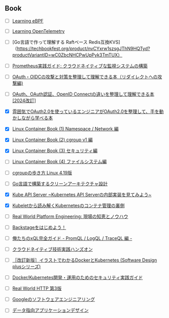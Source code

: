 ## Book
- [ ] [Learning eBPF](https://cilium.isovalent.com/hubfs/Learning-eBPF%20-%20Full%20book.pdf)
- [ ] [Learning OpenTelemetry](https://www.oreilly.com/library/view/learning-opentelemetry/9781098147174/)
- [ ] [Go言語で作って理解する  Raftベース Redis互換KVS]（https://techbookfest.org/product/nvCYxrw1szsgJThN9HQTyd?productVariantID=wC0ZbcNHCPwUpPyk3TmTUX）
- [ ] [Prometheus実践ガイド: クラウドネイティブな監視システムの構築](https://techbookfest.org/product/42ij8RQr1VLyLQvU23JpSV?productVariantID=kZY8D43sX5z155nKvzYcq8)
- [ ] [OAuth・OIDCの攻撃と対策を整理して理解できる本（リダイレクトへの攻撃編)](https://techbookfest.org/product/6566152490713088?productVariantID=5462135828119552)
- [ ] [OAuth、OAuth認証、OpenID Connectの違いを整理して理解できる本[2024改訂]](https://techbookfest.org/product/4885634867003392?productVariantID=6565720896831488)
- [x] [雰囲気でOAuth2.0を使っているエンジニアがOAuth2.0を整理して、手を動かしながら学べる本](https://techbookfest.org/product/5704912797171712?productVariantID=5812213461811200)
- [x] [Linux Container Book (1) Namespace / Network 編](https://techbookfest.org/product/54dvf88tRQY2CpPhXWKXPB?productVariantID=wWBa746nNCwx1uRq90tLdE)
- [x] [Linux Container Book (2) cgroup v1 編](https://techbookfest.org/product/spHhvxeLgV68sCxwbUeG3x?productVariantID=vEanQkVmQzMT0sPYyQqGAf)
- [x] [Linux Container Book (3) セキュリティ編](https://techbookfest.org/product/rMfi5PkwfGYvH03GAAhJxQ?productVariantID=tsEJxaQUKy3b4NqUjnnm7V)
- [ ] [Linux Container Book (4) ファイルシステム編](https://techbookfest.org/product/7tZcS1nwxfaKLaYHKKtdUY?productVariantID=pgqawahqEzXa0093g6hP1b)
- [ ] [cgroupの歩き方 Linux 4.19版](https://techbookfest.org/product/xuVPW8xFqNDpydWSuwphr6?productVariantID=mnK50KwLZ24fZyC4K9aaMi)
- [ ] [Go言語で構築するクリーンアーキテクチャ設計](https://techbookfest.org/product/9a3U54LBdKDE30ewPS6Ugn?productVariantID=itEzQN5gKZX8gXMmLTEXAB)
- [x] [Kube API Server ~Kubernetes API Serverの内部実装を見てみよう~](https://techbookfest.org/product/4626843321761792?productVariantID=5248536054595584)
- [x] [Kubeletから読み解くKubernetesのコンテナ管理の裏側](https://techbookfest.org/product/5738785868349440?productVariantID=5076501911306240)
- [ ] [Real World Platform Engineering: 現場の知恵とノウハウ](https://techbookfest.org/product/qunTLHG5hLbL91bBX9dqDU?productVariantID=diV811bQsBeU5YfWhtGym0)
- [ ] [Backstageをはじめよう！](https://techbookfest.org/product/i3epaUpnNgLgwm7cce1zFa?productVariantID=72UBgcAExyWL8QxXmrsXZq)
- [ ] [俺たちのxQL完全ガイド - PromQL / LogQL / TraceQL 編 -](https://techbookfest.org/product/vwEgK9fAmzRphNukv4E83P?productVariantID=b6iAh0AVyEs4hCUczPiy89)
- [ ] [クラウドネイティブ技術実践ハンズオン](https://techbookfest.org/product/6AuEZp2fRmZeYzDbQ2qub0?productVariantID=g8RAwBkSCiGYzFkHVZwskN)
- [ ] [［改訂新版］イラストでわかるDockerとKubernetes (Software Design plusシリーズ)](https://www.amazon.co.jp/%EF%BC%BB%E6%94%B9%E8%A8%82%E6%96%B0%E7%89%88%EF%BC%BD%E3%82%A4%E3%83%A9%E3%82%B9%E3%83%88%E3%81%A7%E3%82%8F%E3%81%8B%E3%82%8BDocker%E3%81%A8Kubernetes-Software-Design-plus%E3%82%B7%E3%83%AA%E3%83%BC%E3%82%BA-%E5%BE%B3%E6%B0%B8/dp/4297140551/ref=asc_df_4297140551/?tag=jpgo-22&linkCode=df0&hvadid=684585079436&hvpos=&hvnetw=g&hvrand=17205059224618291886&hvpone=&hvptwo=&hvqmt=&hvdev=c&hvdvcmdl=&hvlocint=&hvlocphy=1009313&hvtargid=pla-2271728532646&psc=1&mcid=91644809a7613484bd35b83a6e022aef&th=1&psc=1&gad_source=1)
- [ ] [Docker/Kubernetes開発・運用のためのセキュリティ実践ガイド](https://www.amazon.co.jp/Docker-Kubernetes%E9%96%8B%E7%99%BA%E3%83%BB%E9%81%8B%E7%94%A8%E3%81%AE%E3%81%9F%E3%82%81%E3%81%AE%E3%82%BB%E3%82%AD%E3%83%A5%E3%83%AA%E3%83%86%E3%82%A3%E5%AE%9F%E8%B7%B5%E3%82%AC%E3%82%A4%E3%83%89-Compass-Books%E3%82%B7%E3%83%AA%E3%83%BC%E3%82%BA-%E9%A0%88%E7%94%B0/dp/4839970505/ref=asc_df_4839970505/?tag=jpgo-22&linkCode=df0&hvadid=422475225805&hvpos=&hvnetw=g&hvrand=17205059224618291886&hvpone=&hvptwo=&hvqmt=&hvdev=c&hvdvcmdl=&hvlocint=&hvlocphy=1009313&hvtargid=pla-883980335427&psc=1&mcid=f41e74a3995636d3985efb1f8182b4d4&th=1&psc=1)
- [ ] [Real World HTTP 第3版](https://www.oreilly.co.jp/books/9784814400669/)
- [ ] [Googleのソフトウェアエンジニアリング](https://www.oreilly.co.jp/books/9784873119656/)
- [ ] [データ指向アプリケーションデザイン](https://www.oreilly.co.jp/books/9784873118703/)

